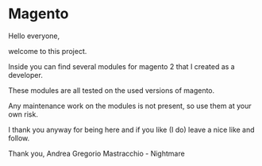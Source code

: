 # Magento
Hello everyone,

welcome to this project.

Inside you can find several modules for magento 2 that I created as a developer.

These modules are all tested on the used versions of magento.

Any maintenance work on the modules is not present, so use them at your own risk.

I thank you anyway for being here and if you like (I do) leave a nice like and follow.

Thank you,
Andrea Gregorio Mastracchio - Nightmare
